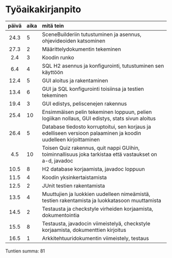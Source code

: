 # Työaikakirjanpito #
 | päivä | aika | mitä tein  |
| :----:|:-----| :-----|
| 24.3  | 5    | SceneBuilderiin tutustuminen ja asennus, ohjevideoiden katsominen |
| 27.3  | 2    | Määrittelydokumentin tekeminen |
| 2.4   | 3    | Koodin runko |
| 6.4   | 4    | SQL H2 asennus ja konfigurointi, tutustuminen sen käyttöön |
| 12.4  | 5    | GUI aloitus ja rakentaminen |
| 13.4  | 6    | GUI ja SQL konfigurointi toisiinsa ja testien tekeminen |
| 19.4  | 3    | GUI edistys, peliscenejen rakennus |
| 25.4  | 10   | Ensimmäisen pelin tekeminen loppuun, pelien logiikan nollaus, GUI edistys, stats sivun aloitus|
| 26.4  | 5    | Database tiedosto korruptoitui, sen korjaus ja edelliseen versioon palaaminen ja koodin uudelleen kirjoittaminen|
| 4.5   | 10    | Toisen Quiz rakennus, quit nappi GUihin, toiminnallisuus joka tarkistaa että vastaukset on a-d, javadoc|
| 10.5  | 8     | H2 database korjaamista, javadoc loppuun|
| 11.5  | 4     | Koodin yksinkertaistamista |
| 12.5  | 2     | JUnit testien rakentamista |
| 13.5  | 4     | Muuttujien ja luokkien uudelleen nimeämistä, testien rakentamista ja luokkatasoon muuttamista |
| 14.5  | 2     | Testausta ja checkstyle virheiden korjaamista, dokumentointia |
| 15.5  | 8     | Testausta, javadocin viimeistelyä, checkstyle korjaamista, dokumenttien kirjoitus |
| 16.5  | 1     | Arkkitehtuuridokumentin viimeistely, testaus|

Tuntien summa: 81

